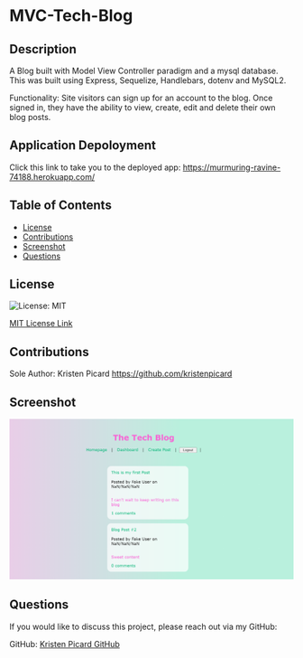 # MVC-Tech-Blog

## Description

A Blog built with Model View Controller paradigm and a mysql database. This was built using Express, Sequelize, Handlebars, dotenv and MySQL2.

Functionality:
Site visitors can sign up for an account to the blog. Once signed in, they have the ability to view, create, edit and delete their own blog posts.

## Application Depoloyment

Click this link to take you to the deployed app: https://murmuring-ravine-74188.herokuapp.com/

## Table of Contents

- [License](#license)
- [Contributions](#contributions)
- [Screenshot](#screenshot)
- [Questions](#questions)

## License

![License: MIT](https://img.shields.io/badge/License-MIT-yellow.svg)

[MIT License Link](https://spdx.org/licenses/MIT.html)

## Contributions

Sole Author: Kristen Picard
https://github.com/kristenpicard

## Screenshot

![](/img/1.png)

## Questions

If you would like to discuss this project, please reach out via my GitHub:

GitHub: [Kristen Picard GitHub](https://github.com/kristenpicard)
